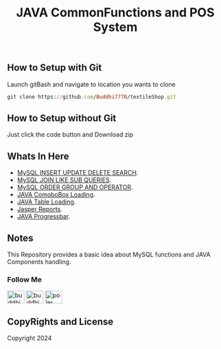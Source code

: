 
  <h1 align='center'>JAVA CommonFunctions and POS System</h1>
  <br/>
  
  ## How to Setup with Git
  Launch gitBash and navigate to location you wants to clone

```ruby
git clone https://github.com/Buddhi7770/textileShop.git
```

## How to Setup without Git
Just click the code button and Download zip

## Whats In Here
* [MySQL INSERT UPDATE DELETE SEARCH](#MySQL-Query-handling).
* [MySQL JOIN LIKE SUB QUERIES](#b-bower).
* [MySQL ORDER GROUP AND OPERATOR](#c-npm--nodejs).
* [JAVA ComoboBox Loading](#a-ruby-on-rails).
* [JAVA Table Loading](#b-bower).
* [Jasper Reports](#c-npm--nodejs).
* [JAVA Progressbar](#jProgressbar).

## Notes
This Repository provides a basic idea about MySQL functions and JAVA Components handling.
<br/>
### Follow Me
<p align="left">
<a href="https://fb.com/buddhi chintana" target="blank"><img align="center" src="https://raw.githubusercontent.com/rahuldkjain/github-profile-readme-generator/master/src/images/icons/Social/facebook.svg" alt="buddhi chintana" height="30" width="40" /></a>
<a href="https://instagram.com/buddhichintana" target="blank"><img align="center" src="https://raw.githubusercontent.com/rahuldkjain/github-profile-readme-generator/master/src/images/icons/Social/instagram.svg" alt="buddhichintana" height="30" width="40" /></a>
<a href="https://www.youtube.com/c/poler page" target="blank"><img align="center" src="https://raw.githubusercontent.com/rahuldkjain/github-profile-readme-generator/master/src/images/icons/Social/youtube.svg" alt="poler page" height="30" width="40" /></a>
</p>

## CopyRights and License
Copyright 2024 
